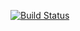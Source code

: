 [![Build Status](https://travis-ci.org/ksk-uchi/playing_python.png)](https://travis-ci.org/ksk-uchi/playing_python)
